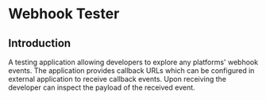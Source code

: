 # Webhook Tester

## Introduction

A testing application allowing developers to explore any platforms' webhook events. The application provides callback URLs which can be configured in external application to receive callback events. Upon receiving the developer can inspect the payload of the received event.

